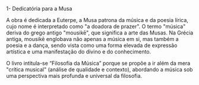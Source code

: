1- Dedicatória para a Musa

A obra é dedicada a Euterpe, a Musa patrona da música e da poesia lírica, cujo nome é interpretado como "a doadora de prazer". O termo "música" deriva do grego antigo "mousikē", que significa a arte das Musas. Na Grécia antiga, mousikē englobava não apenas a música em si, mas também a poesia e a dança, sendo vista como uma forma elevada de expressão artística e uma manifestação do divino e do conhecimento.

O livro intitula-se “Filosofia da Música” porque se propõe a ir além da mera "crítica musical" (análise de qualidade e contexto), abordando a música sob uma perspectiva mais profunda e universal da filosofia.